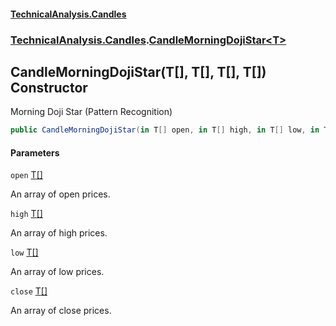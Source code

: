 #### [TechnicalAnalysis\.Candles](Atypical.TechnicalAnalysis.Candles.md 'Atypical\.TechnicalAnalysis\.Candles')
### [TechnicalAnalysis\.Candles](Atypical.TechnicalAnalysis.Candles.md#TechnicalAnalysis.Candles 'TechnicalAnalysis\.Candles').[CandleMorningDojiStar&lt;T&gt;](CandleMorningDojiStar_T_.md 'TechnicalAnalysis\.Candles\.CandleMorningDojiStar\<T\>')

## CandleMorningDojiStar\(T\[\], T\[\], T\[\], T\[\]\) Constructor

Morning Doji Star \(Pattern Recognition\)

```csharp
public CandleMorningDojiStar(in T[] open, in T[] high, in T[] low, in T[] close);
```
#### Parameters

<a name='TechnicalAnalysis.Candles.CandleMorningDojiStar_T_.CandleMorningDojiStar(T[],T[],T[],T[]).open'></a>

`open` [T](CandleMorningDojiStar_T_.md#TechnicalAnalysis.Candles.CandleMorningDojiStar_T_.T 'TechnicalAnalysis\.Candles\.CandleMorningDojiStar\<T\>\.T')[\[\]](https://docs.microsoft.com/en-us/dotnet/api/System.Array 'System\.Array')

An array of open prices\.

<a name='TechnicalAnalysis.Candles.CandleMorningDojiStar_T_.CandleMorningDojiStar(T[],T[],T[],T[]).high'></a>

`high` [T](CandleMorningDojiStar_T_.md#TechnicalAnalysis.Candles.CandleMorningDojiStar_T_.T 'TechnicalAnalysis\.Candles\.CandleMorningDojiStar\<T\>\.T')[\[\]](https://docs.microsoft.com/en-us/dotnet/api/System.Array 'System\.Array')

An array of high prices\.

<a name='TechnicalAnalysis.Candles.CandleMorningDojiStar_T_.CandleMorningDojiStar(T[],T[],T[],T[]).low'></a>

`low` [T](CandleMorningDojiStar_T_.md#TechnicalAnalysis.Candles.CandleMorningDojiStar_T_.T 'TechnicalAnalysis\.Candles\.CandleMorningDojiStar\<T\>\.T')[\[\]](https://docs.microsoft.com/en-us/dotnet/api/System.Array 'System\.Array')

An array of low prices\.

<a name='TechnicalAnalysis.Candles.CandleMorningDojiStar_T_.CandleMorningDojiStar(T[],T[],T[],T[]).close'></a>

`close` [T](CandleMorningDojiStar_T_.md#TechnicalAnalysis.Candles.CandleMorningDojiStar_T_.T 'TechnicalAnalysis\.Candles\.CandleMorningDojiStar\<T\>\.T')[\[\]](https://docs.microsoft.com/en-us/dotnet/api/System.Array 'System\.Array')

An array of close prices\.